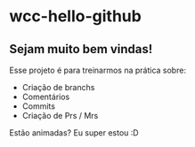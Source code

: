 # wcc-hello-github

## Sejam muito bem vindas!
Esse projeto é para treinarmos na prática sobre:

* Criação de branchs
* Comentários
* Commits
* Criação de  Prs / Mrs

Estão animadas? Eu super estou :D